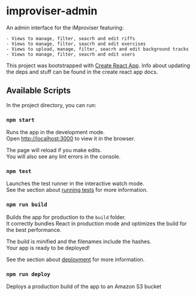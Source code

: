 # improviser-admin

An admin interface for the iMproviser featuring:

    - Views to manage, filter, seacrh and edit riffs
    - Views to manage, filter, seacrh and edit exercises
    - Views to upload, manage, filter, seacrh and edit background tracks
    - Views to manage, filter, seacrh and edit users

This project was bootstrapped with [Create React App](https://github.com/facebook/create-react-app).
Info about updating the deps and stuff can be found in the create react app docs.

## Available Scripts

In the project directory, you can run:

### `npm start`

Runs the app in the development mode.<br>
Open [http://localhost:3000](http://localhost:3000) to view it in the browser.

The page will reload if you make edits.<br>
You will also see any lint errors in the console.

### `npm test`

Launches the test runner in the interactive watch mode.<br>
See the section about [running tests](https://facebook.github.io/create-react-app/docs/running-tests) for more information.

### `npm run build`

Builds the app for production to the `build` folder.<br>
It correctly bundles React in production mode and optimizes the build for the best performance.

The build is minified and the filenames include the hashes.<br>
Your app is ready to be deployed!

See the section about [deployment](https://facebook.github.io/create-react-app/docs/deployment) for more information.

### `npm run deploy`

Deploys a production build of the app to an Amazon S3 bucket
